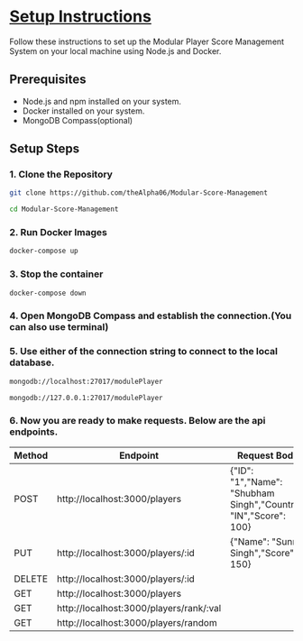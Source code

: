 # [Setup Instructions](https://github.com/theAlpha06/Modular-Score-Management)

Follow these instructions to set up the Modular Player Score Management System on your local machine using Node.js and Docker.

## Prerequisites

- Node.js and npm installed on your system.
- Docker installed on your system.
- MongoDB Compass(optional)

## Setup Steps

### 1. Clone the Repository

```bash
git clone https://github.com/theAlpha06/Modular-Score-Management
```

```bash
cd Modular-Score-Management
```

### 2. Run Docker Images
```bash
docker-compose up
```

### 3. Stop the container
```bash
docker-compose down
```

### 4. Open MongoDB Compass and establish the connection.(You can also use terminal)

### 5. Use either of the connection string to connect to the local database.
```bash
mongodb://localhost:27017/modulePlayer
``` 
```bash
mongodb://127.0.0.1:27017/modulePlayer
```

### 6. Now you are ready to make requests. Below are the api endpoints.

| Method | Endpoint                          | Request Body |
|--------|-----------------------------------|--------------|
| POST   | http://localhost:3000/players     | {"ID": "1","Name": "Shubham Singh","Country": "IN","Score": 100} |
| PUT    | http://localhost:3000/players/:id | {"Name": "Sunny Singh","Score": 150}        |
| DELETE | http://localhost:3000/players/:id | |
| GET    | http://localhost:3000/players     |              |
| GET    | http://localhost:3000/players/rank/:val| |
| GET    | http://localhost:3000/players/random | |